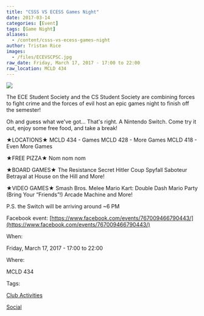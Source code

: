 ```yaml
---
title: "CSSS VS ECESS Games Night"
date: 2017-03-14
categories: [Event]
tags: [Game Night]
aliases:
  - /content/csss-vs-ecess-games-night
author: Tristan Rice
images:
  - /files/ECEVSCPSC.jpg
raw_date: Friday, March 17, 2017 - 17:00 to 22:00
raw_location: MCLD 434
---
```


![](/files/ECEVSCPSC.jpg)

The ECE Student Society and the CS Student Society are combining forces to fight crime and the forces of evil host an epic games night to finish off the semester!

Oh and guess what we've got... That's right. A Nintendo Switch. Come try it out, enjoy some free food, and take a break!

★LOCATIONS★ MCLD 434 - Games MCLD 428 - More Games MCLD 418 - Even More Games

★FREE PIZZA★ Nom nom nom

★BOARD GAMES★ The Resistance Secret Hitler Coup Spyfall Saboteur Betrayal at House on the Hill and More!

★VIDEO GAMES★ Smash Bros. Melee Mario Kart: Double Dash Mario Party (Bring Your “Friends”!) Arcade Machine and More!

P.S. the Switch will be arriving around ~6 PM

Facebook event: [https://www.facebook.com/events/767009466790443/](https://www.facebook.com/events/767009466790443/)



When: 

Friday, March 17, 2017 - 17:00 to 22:00

Where: 

MCLD 434

Tags: 

[Club Activities](/club)

[Social](/social)
